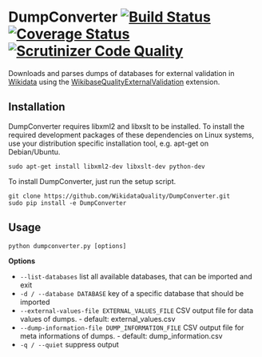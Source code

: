 # DumpConverter [![Build Status](https://travis-ci.org/WikidataQuality/DumpConverter.svg)](https://travis-ci.org/WikidataQuality/DumpConverter)  [![Coverage Status](https://coveralls.io/repos/WikidataQuality/DumpConverter/badge.svg?branch=master)](https://coveralls.io/r/WikidataQuality/DumpConverter?branch=master) [![Scrutinizer Code Quality](https://scrutinizer-ci.com/g/WikidataQuality/DumpConverter/badges/quality-score.png?b=master)](https://scrutinizer-ci.com/g/WikidataQuality/DumpConverter/?branch=master)
Downloads and parses dumps of databases for external validation in [Wikidata](https://www.wikidata.org) using the [WikibaseQualityExternalValidation](https://github.com/wikimedia/mediawiki-extensions-WikidataQualityExternalValidation) extension. 

## Installation
DumpConverter requires libxml2 and libxslt to be installed. To install the required development packages of these dependencies on Linux systems, use your distribution specific installation tool, e.g. apt-get on Debian/Ubuntu.

```sudo apt-get install libxml2-dev libxslt-dev python-dev```

To install DumpConverter, just run the setup script.

```
git clone https://github.com/WikidataQuality/DumpConverter.git
sudo pip install -e DumpConverter
```

## Usage
`python dumpconverter.py [options]`  

**Options**
* `--list-databases` list all available databases, that can be imported and exit
* `-d / --database DATABASE` key of a specific database that should be imported
* `--external-values-file EXTERNAL_VALUES_FILE` CSV output file for data values of dumps. - default: external_values.csv
* `--dump-information-file DUMP_INFORMATION_FILE` CSV output file for meta informations of dumps. - default: dump_information.csv
* `-q / --quiet` suppress output

